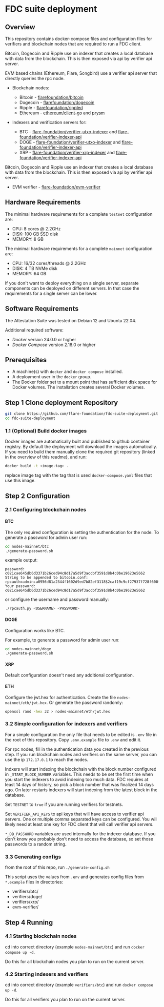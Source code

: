 # FDC suite deployment

## Overview

This repository contains docker-compose files and configuration files for verifiers and blockchain nodes that are required to run a FDC client.

Bitcoin, Dogecoin and Ripple use an indexer that creates a local database with data from the blockchain. This is then exposed via api by verifier api server.

EVM based chains (Ethereum, Flare, Songbird) use a verifier api server that directly queries the rpc node.

- Blockchain nodes:
    - Bitcoin - [flarefoundation/bitcoin](https://hub.docker.com/r/flarefoundation/bitcoin)
    - Dogecoin - [flarefoundation/dogecoin](https://hub.docker.com/r/flarefoundation/dogecoin)
    - Ripple - [flarefoundation/rippled](https://hub.docker.com/r/flarefoundation/rippled)
    - Ethereum - [ethereum/client-go](https://hub.docker.com/r/ethereum/client-go) and [prysm](https://docs.prylabs.network/docs/install/install-with-docker)

- Indexers and verification servers for:
    - BTC - [flare-foundation/verifier-utxo-indexer](https://github.com/flare-foundation/verifier-utxo-indexer) and [flare-foundation/verifier-indexer-api](https://github.com/flare-foundation/verifier-indexer-api)
    - DOGE - [flare-foundation/verifier-utxo-indexer](https://github.com/flare-foundation/verifier-utxo-indexer) and [flare-foundation/verifier-indexer-api](https://github.com/flare-foundation/verifier-indexer-api)
    - XRP - [flare-foundation/verifier-xrp-indexer](https://github.com/flare-foundation/verifier-xrp-indexer) and [flare-foundation/verifier-indexer-api](https://github.com/flare-foundation/verifier-indexer-api)

Bitcoin, Dogecoin and Ripple use an indexer that creates a local database with data from the blockchain. This is then exposed via api by verifier api server.

- EVM verifier - [flare-foundation/evm-verifier](https://github.com/flare-foundation/evm-verifier)

## Hardware Requirements

The minimal hardware requirements for a complete `testnet` configuration are:

- CPU: 8 cores @ 2.2GHz
- DISK: 100 GB SSD disk
- MEMORY: 8 GB

The minimal hardware requirements for a complete `mainnet` configuration are:

- CPU: 16/32 cores/threads @ 2.2GHz
- DISK: 4 TB NVMe disk
- MEMORY: 64 GB

If you don't want to deploy everything on a single server, separate components can be deployed on different servers. In that case the requirements for a single server can be lower.

## Software Requirements

The Attestation Suite was tested on Debian 12 and Ubuntu 22.04.

Additional required software:

- *Docker* version 24.0.0 or higher
- *Docker Compose* version 2.18.0 or higher

## Prerequisites

- A machine(s) with `docker` and `docker compose` installed.
- A deployment user in the `docker` group.
- The Docker folder set to a mount point that has sufficient disk space for Docker volumes. The installation creates several Docker volumes.

## Step 1 Clone deployment Repository

``` bash
git clone https://github.com/flare-foundation/fdc-suite-deployment.git
cd fdc-suite-deployment

```

### 1.1 (Optional) Build docker images

Docker images are automatically built and published to github container registry. By default the deployment will download the images automatically. If you need to build them manually clone the required git repository (linked in the overview of this readme), and run:

``` bash
docker build -t <image-tag> .
```

replace image tag with the tag that is used `docker-compose.yaml` files that use this image.

## Step 2 Configuration

### 2.1 Configuring blockchain nodes

#### BTC

The only required configuration is setting the authentication for the node. To generate a password for admin user run:
``` bash
cd nodes-mainnet/btc
./generate-password.sh
```
example output:
```
password: c021cae645db6d3371b26ced94c8d17a5d9f3accbf3591d8b4c0be19623e5662
String to be appended to bitcoin.conf:
rpcauth=admin:a0956d81a2344f1602d9ed7b82ef3118$2caf19c9cf27937f728f600fc14e8db97f80218d727e331a57c3cfc55b3e17fe
Your password:
c021cae645db6d3371b26ced94c8d17a5d9f3accbf3591d8b4c0be19623e5662
```

or configure the username and password manually:

``` bash
./rpcauth.py <USERNAME> <PASSWORD>
```

#### DOGE

Configuration works like BTC.

For example, to generate a password for admin user run:
``` bash
cd nodes-mainnet/doge
./generate-password.sh
```

#### XRP

Default configuration doesn't need any additional configuration.

#### ETH

Configure the jwt.hex for authentication. Create the file `nodes-mainnet/eth/jwt.hex`. Or generate the password randomly:
``` bash
openssl rand -hex 32 > nodes-mainnet/eth/jwt.hex
```

### 3.2 Simple configuration for indexers and verifiers

For a simple configuration the only file that needs to be edited is `.env` file in the root of this repository. Copy `.env.example` file to `.env` and edit it.

For rpc nodes, fill in the authentication data you created in the previous step. If you run blockchain nodes and verifiers on the same server, you can use the ip `172.17.0.1` to reach the nodes.

Indxers will start indexing the blockchain with the block number configured in `_START_BLOCK_NUMBER` variables. This needs to be set the first time when you start the indexers to avoid indexing too much data. FDC requires at least 14 days of history, so pick a block number that was finalized 14 days ago. On later restarts indexers will start indexing from the latest block in the database.

Set `TESTNET` to `true` if you are running verifiers for testnets.

Set `VERIFIER_API_KEYS` to api keys that will have access to verifier api servers. One or multiple comma separated keys can be configured. You will likely need at least one key for FDC client that will call verifier api servers.

`*_DB_PASSWORD` variables are used internally for the indexer database. If you don't know you probably don't need to access the database, so set those passwords to a random string.

### 3.3 Generating configs

from the root of this repo, run `./generate-config.sh`

This script uses the values from `.env` and generates config files from `*.example` files in directories:

- verifiers/btc/
- verifiers/doge/
- verifiers/xrp/
- evm-verifier/

## Step 4 Running

### 4.1 Starting blockchain nodes

cd into correct directory (example `nodes-mainnet/btc`) and run `docker compose up -d`.

Do this for all blockchain nodes you plan to run on the current server.

### 4.2 Starting indexers and verifiers 

cd into correct directory (example `verifiers/btc`) and run `docker compose up -d`.

Do this for all verifiers you plan to run on the current server.
